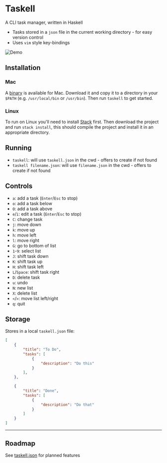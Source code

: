 # Taskell

A CLI task manager, written in Haskell

- Tasks stored in a `json` file in the current working directory - for easy version control
- Uses `vim` style key-bindings

![Demo](https://github.com/smallhadroncollider/taskell/blob/img/demo.gif?raw=true)

## Installation

### Mac

A [binary](https://github.com/smallhadroncollider/taskell/releases/download/0.6.1/taskell-mac-64.zip) is available for Mac. Download it and copy it to a directory in your `$PATH` (e.g. `/usr/local/bin` or `/usr/bin`). Then run `taskell` to get started.

### Linux

To run on Linux you'll need to install [Stack](https://docs.haskellstack.org/en/stable/README/) first. Then download the project and run `stack install`, this should compile the project and install it in an appropriate directory.

## Running

- `taskell`: will use `taskell.json` in the cwd - offers to create if not found
- `taskell filename.json`: will use `filename.json` in the cwd - offers to create if not found

## Controls

- `a`: add a task (`Enter`/`Esc` to stop)
- `o`: add a task below
- `O`: add a task above
- `e`/`i`: edit a task (`Enter`/`Esc` to stop)
- `C`: change task
- `j`: move down
- `k`: move up
- `h`: move left 
- `l`: move right
- `G`: go to bottom of list
- `1`-`9`: select list
- `J`: shift task down
- `K`: shift task up
- `H`: shift task left 
- `L`/`Space`: shift task right
- `D`: delete task
- `u`: undo
- `N`: new list
- `X`: delete list
- `<`/`>`: move list left/right
- `q`: quit

## Storage

Stores in a local `taskell.json` file:

```json
[
    {
        "title": "To Do",
        "tasks": [
            {
                "description": "Do this"
            }
        ],
    },

    {
        "title": "Done",
        "tasks": [
            {
                "description": "Do that"
            }
        ]
    }
]
```

---

## Roadmap

See [taskell.json](https://github.com/smallhadroncollider/taskell/blob/develop/taskell.json) for planned features
